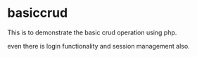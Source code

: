 # basiccrud
This is to demonstrate the basic crud operation using php.

even there is login functionality and session management also.
